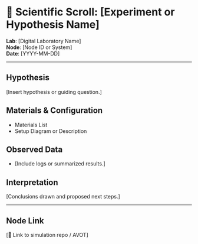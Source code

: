 
# 🧪 Scientific Scroll: [Experiment or Hypothesis Name]

**Lab**: [Digital Laboratory Name]  
**Node**: [Node ID or System]  
**Date**: [YYYY-MM-DD]  

---

## Hypothesis

[Insert hypothesis or guiding question.]

## Materials & Configuration

- Materials List
- Setup Diagram or Description

## Observed Data

- [Include logs or summarized results.]

## Interpretation

[Conclusions drawn and proposed next steps.]

---

## Node Link

[🔗 Link to simulation repo / AVOT]
